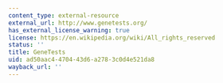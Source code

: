```yaml
---
content_type: external-resource
external_url: http://www.genetests.org/
has_external_license_warning: true
license: https://en.wikipedia.org/wiki/All_rights_reserved
status: ''
title: GeneTests
uid: ad50aac4-4704-43d6-a278-3c0d4e521da8
wayback_url: ''
---
```

